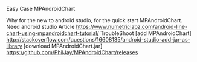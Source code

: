 Easy Case MPAndroidChart

Why
  for the new to android studio,
  for the quick start MPAndroidChart.
Need
  android studio
Article
  https://www.numetriclabz.com/android-line-chart-using-mpandroidchart-tutorial/
TroubleShoot
  [add MPAndroidChart]  http://stackoverflow.com/questions/16608135/android-studio-add-jar-as-library
  [download MPAndroidChart.jar]  https://github.com/PhilJay/MPAndroidChart/releases
  

  
